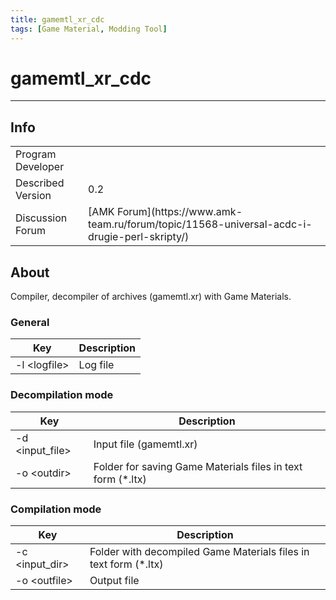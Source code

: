 ```yaml
---
title: gamemtl_xr_cdc
tags: [Game Material, Modding Tool]
---
```


# gamemtl_xr_cdc

___

## Info

<table>
  <tbody>
    <tr>
      <td>Program Developer</td>
      <td>
      <Authors
          authors={['kd']}
          size="small"
          showTitle={false}
        />
        </td>
    </tr>
    <tr>
      <td>Described Version</td>
      <td>0.2</td>
    </tr>
    <tr>
      <td>Discussion Forum</td>
      <td>
        [AMK Forum](https://www.amk-team.ru/forum/topic/11568-universal-acdc-i-drugie-perl-skripty/)
      </td>
    </tr>
  </tbody>
</table>

## About

Compiler, decompiler of archives (gamemtl.xr) with Game Materials.

### General

| Key           | Description |
| ------------- | ----------- |
| -l \<logfile> | Log file    |

### Decompilation mode

| Key              | Description                                                  |
| ---------------- | ------------------------------------------------------------ |
| -d \<input_file> | Input file (gamemtl.xr)                                      |
| -o \<outdir>     | Folder for saving Game Materials files in text form (\*.ltx) |

### Compilation mode

| Key             | Description                                                       |
| --------------- | ----------------------------------------------------------------- |
| -c \<input_dir> | Folder with decompiled Game Materials files in text form (\*.ltx) |
| -o \<outfile>   | Output file                                                       |
